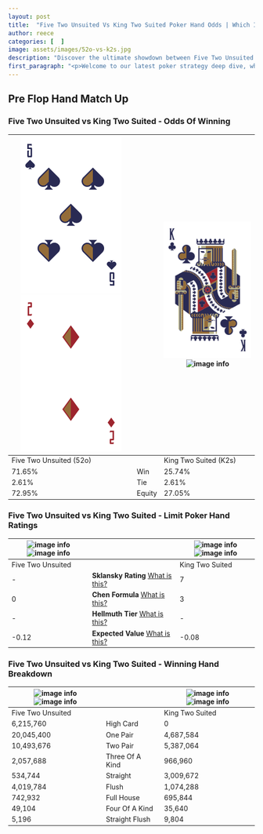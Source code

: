 ```yaml
---
layout: post
title:  "Five Two Unsuited Vs King Two Suited Poker Hand Odds | Which Is The Better Hand In Poker? A Complete Guide"
author: reece
categories: [  ]
image: assets/images/52o-vs-k2s.jpg
description: "Discover the ultimate showdown between Five Two Unsuited and King Two Suited in poker! Uncover the odds, strategies, and scenarios where one hand triumphs over the other. Get ready to up your poker game with this thrilling analysis."
first_paragraph: "<p>Welcome to our latest poker strategy deep dive, where we're pitting two distinct hands against each other in a high-stakes showdown: Five Two Unsuited vs King Two Suited.</p><p>In the dynamic world of poker, every decision counts, and knowing which hand holds the upper hand is key to your success at the table.</p><p>In this article, we'll dissect these two hands, explore the scenarios where one dominates the other, and equip you with the knowledge to make strategic choices that can tip the odds in your favor.</p><p>Get ready to unravel the intriguing dynamics of these poker hands and elevate your game to new heights.</p>"
---
```




[comment]: # (sp0)

## Pre Flop Hand Match Up

<div class="table hand-ratings" markdown="1"> 



### Five Two Unsuited vs King Two Suited - Odds Of Winning


    
| ![image info](assets/images/hand1/5.png) ![image info](assets/images/hand1/2o.png) |  | ![image info](assets/images/hand2/k.png) ![image info](assets/images/hand2/2s.png) |
| -------- | -------- | -------- |
| Five Two Unsuited (52o) |  | King Two Suited (K2s) |
| 71.65% | Win | 25.74% |
| 2.61% | Tie | 2.61% |
| 72.95% | Equity | 27.05% |




[comment]: # (sp1)



### Five Two Unsuited vs King Two Suited - Limit Poker Hand Ratings


    
| ![image info](https://www.riverpairs.com/assets/images/hand1/5.png) ![image info](https://www.riverpairs.com/assets/images/hand1/2o.png) |  | ![image info](https://www.riverpairs.com/assets/images/hand2/k.png) ![image info](https://www.riverpairs.com/assets/images/hand2/2s.png) |
| -------- | -------- | -------- |
| Five Two Unsuited |  | King Two Suited |
| - | **Sklansky Rating** [What is this?](/sklansky-rating-explained) | 7 |
| 0 | **Chen Formula** [What is this?](/chen-formula-explained) | 3 |
| - | **Hellmuth Tier** [What is this?](/Hellmuth-tier-explained) | - |
| -0.12 | **Expected Value** [What is this?](/expected-value-explained) | -0.08 |




[comment]: # (sp2)



### Five Two Unsuited vs King Two Suited - Winning Hand Breakdown


    
| ![image info](https://www.riverpairs.com/assets/images/hand1/5.png) ![image info](https://www.riverpairs.com/assets/images/hand1/2o.png) |  | ![image info](https://www.riverpairs.com/assets/images/hand2/k.png) ![image info](https://www.riverpairs.com/assets/images/hand2/2s.png) |
| -------- | -------- | -------- |
| Five Two Unsuited |  | King Two Suited |
| 6,215,760 | High Card | 0 |
| 20,045,400 | One Pair | 4,687,584 |
| 10,493,676 | Two Pair | 5,387,064 |
| 2,057,688 | Three Of A Kind | 966,960 |
| 534,744 | Straight | 3,009,672 |
| 4,019,784 | Flush | 1,074,288 |
| 742,932 | Full House | 695,844 |
| 49,104 | Four Of A Kind | 35,640 |
| 5,196 | Straight Flush | 9,804 |




[comment]: # (sp3)



</div>

[comment]: # (sp4)



[comment]: # (sp5)

